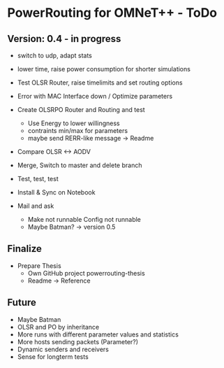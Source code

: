 PowerRouting for OMNeT++ - ToDo
===============================

Version: 0.4 - in progress
--------------------------

* switch to udp, adapt stats
* lower time, raise power consumption for shorter simulations
* Test OLSR Router, raise timelimits and set routing options
* Error with MAC Interface down / Optimize parameters
* Create OLSRPO Router and Routing and test
  * Use Energy to lower willingness
  * contraints min/max for parameters
  * maybe send RERR-like message -> Readme
* Compare OLSR <-> AODV
* Merge, Switch to master and delete branch
* Test, test, test
* Install & Sync on Notebook

* Mail and ask
  * Make not runnable Config not runnable
  * Maybe Batman? -> version 0.5


Finalize
--------

* Prepare Thesis
	* Own GitHub project powerrouting-thesis
	* Readme -> Reference


Future
------

* Maybe Batman
* OLSR and PO by inheritance
* More runs with different parameter values and statistics
* More hosts sending packets (Parameter?)
* Dynamic senders and receivers
* Sense for longterm tests